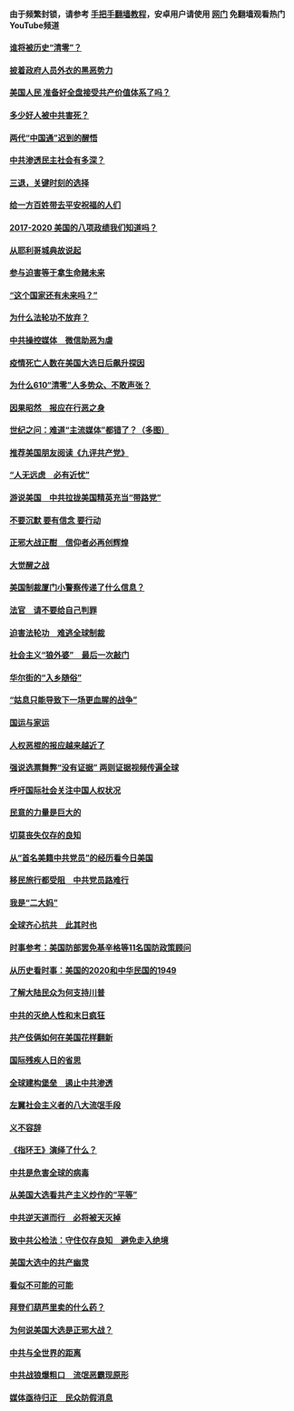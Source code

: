 #### 由于频繁封锁，请参考 [手把手翻墙教程](https://github.com/gfw-breaker/guides/wiki/)，安卓用户请使用 [网门](https://github.com/gfw-breaker/nogfw/blob/master/dl.md?t=02070600) 免翻墙观看热门YouTube频道 

#### [谁将被历史“清零”？](../pages/73/417485.md?t=02070600) 

#### [披着政府人员外衣的黑恶势力](../pages/73/417442.md?t=02070600) 

#### [美国人民 准备好全盘接受共产价值体系了吗？](../pages/73/417491.md?t=02070600) 

#### [多少好人被中共害死？](../pages/73/417144.md?t=02070600) 

#### [两代“中国通”迟到的醒悟](../pages/73/417064.md?t=02070600) 

#### [中共渗透民主社会有多深？](../pages/73/417063.md?t=02070600) 

#### [三退，关键时刻的选择](../pages/73/416969.md?t=02070600) 

#### [给一方百姓带去平安祝福的人们](../pages/73/416941.md?t=02070600) 

#### [2017-2020  美国的八项政绩我们知道吗？](../pages/73/416968.md?t=02070600) 

#### [从耶利哥城典故说起](../pages/73/416892.md?t=02070600) 

#### [参与迫害等于拿生命赌未来](../pages/73/416856.md?t=02070600) 

#### [“这个国家还有未来吗？”](../pages/73/416852.md?t=02070600) 

#### [为什么法轮功不放弃？](../pages/73/416864.md?t=02070600) 

#### [中共操控媒体　微信助恶为虐](../pages/73/416724.md?t=02070600) 

#### [疫情死亡人数在美国大选日后飙升探因](../pages/73/416606.md?t=02070600) 

#### [为什么610“清零”人多势众、不敢声张？](../pages/73/416632.md?t=02070600) 

#### [因果昭然　报应在行恶之身](../pages/73/416582.md?t=02070600) 

#### [世纪之问：难道“主流媒体”都错了？（多图）](../pages/73/416571.md?t=02070600) 

#### [推荐美国朋友阅读《九评共产党》](../pages/73/416510.md?t=02070600) 

#### [“人无远虑　必有近忧”](../pages/73/416513.md?t=02070600) 

#### [游说美国　中共拉拢美国精英充当“带路党”](../pages/73/416529.md?t=02070600) 

#### [不要沉默 要有信念 要行动](../pages/73/416457.md?t=02070600) 

#### [正邪大战正酣　信仰者必再创辉煌](../pages/73/416433.md?t=02070600) 

#### [大觉醒之战](../pages/73/416456.md?t=02070600) 

#### [美国制裁厦门小警察传递了什么信息？](../pages/73/416432.md?t=02070600) 

#### [法官　请不要给自己判罪](../pages/73/416379.md?t=02070600) 

#### [迫害法轮功　难逃全球制裁](../pages/73/416380.md?t=02070600) 

#### [社会主义“狼外婆”　最后一次敲门](../pages/73/416394.md?t=02070600) 

#### [华尔街的“入乡随俗”](../pages/73/416395.md?t=02070600) 

#### [“姑息只能导致下一场更血腥的战争”](../pages/73/416223.md?t=02070600) 

#### [国运与家运](../pages/73/416224.md?t=02070600) 

#### [人权恶棍的报应越来越近了](../pages/73/416276.md?t=02070600) 

#### [强说选票舞弊“没有证据” 两则证据视频传遍全球](../pages/73/416227.md?t=02070600) 

#### [呼吁国际社会关注中国人权状况](../pages/73/416135.md?t=02070600) 

#### [民意的力量是巨大的](../pages/73/416222.md?t=02070600) 

#### [切莫丧失仅存的良知](../pages/73/416134.md?t=02070600) 

#### [从“首名美籍中共党员”的经历看今日美国](../pages/73/416114.md?t=02070600) 

#### [移民旅行都受阻　中共党员路难行](../pages/73/416033.md?t=02070600) 

#### [我是“二大妈”](../pages/73/415529.md?t=02070600) 

#### [全球齐心抗共　此其时也](../pages/73/415989.md?t=02070600) 

#### [时事参考：美国防部罢免基辛格等11名国防政策顾问](../pages/73/415970.md?t=02070600) 

#### [从历史看时事：美国的2020和中华民国的1949](../pages/73/415949.md?t=02070600) 

#### [了解大陆民众为何支持川普](../pages/73/415950.md?t=02070600) 

#### [中共的灭绝人性和末日疯狂](../pages/73/415944.md?t=02070600) 

#### [共产伎俩如何在美国花样翻新](../pages/73/415908.md?t=02070600) 

#### [国际残疾人日的省思](../pages/73/415849.md?t=02070600) 

#### [全球建构堡垒　遏止中共渗透](../pages/73/415850.md?t=02070600) 

#### [左翼社会主义者的八大流氓手段](../pages/73/415802.md?t=02070600) 

#### [义不容辞](../pages/73/415807.md?t=02070600) 

#### [《指环王》演绎了什么？](../pages/73/415739.md?t=02070600) 

#### [中共是危害全球的病毒](../pages/73/415569.md?t=02070600) 

#### [从美国大选看共产主义炒作的“平等”](../pages/73/415654.md?t=02070600) 

#### [中共逆天道而行　必将被天灭掉](../pages/73/415626.md?t=02070600) 

#### [致中共公检法：守住仅存良知　避免走入绝境](../pages/73/415627.md?t=02070600) 

#### [美国大选中的共产幽灵](../pages/73/415618.md?t=02070600) 

#### [看似不可能的可能](../pages/73/415619.md?t=02070600) 

#### [拜登们葫芦里卖的什么药？](../pages/73/415531.md?t=02070600) 

#### [为何说美国大选是正邪大战？](../pages/73/415530.md?t=02070600) 

#### [中共与全世界的距离](../pages/73/415435.md?t=02070600) 

#### [中共战狼爆粗口　流氓恶霸现原形](../pages/73/415426.md?t=02070600) 

#### [媒体亟待归正　民众防假消息](../pages/73/415402.md?t=02070600) 

